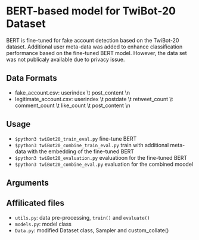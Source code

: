 # BERT-based model for TwiBot-20 Dataset
BERT is fine-tuned for fake account detection based on the TwiBot-20 dataset. Additional user meta-data was added to enhance classification performance based on the fine-tuned BERT model. However, the data set was not publicaly available due to privacy issue. 

## Data Formats
- fake_account.csv: userindex \t post_content \n
- legitimate_account.csv: userindex \t postdate \t retweet_count \t comment_count \t like_count \t post_content \n

## Usage
- `$python3 twiBot20_train_eval.py` fine-tune BERT
- `$python3 twiBot20_combine_train_eval.py` train with additional meta-data with the embedding of the fine-tuned BERT
- `$python3 twiBot20_evaluation.py` evaluatioon for the fine-tuned BERT
- `$python3 twiBot20_combine_eval.py` evaluation for the combined moodel

## Arguments


## Affilicated files
- `utils.py`: data pre-processing, `train()` and `evaluate()`
- `models.py`: model class
- `Data.py`: modified Dataset class, Sampler and custom_collate()
